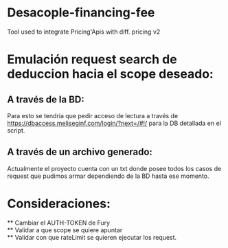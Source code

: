 # Desacople-financing-fee
Tool used to integrate Pricing'Apis with diff. pricing v2

# Emulación request search de deduccion hacia el scope deseado:
## A través de la BD:
Para esto se tendria que pedir acceso de lectura a través de https://dbaccess.meliseginf.com/login/?next=/#!/ para la DB detallada en el script.

## A través de un archivo generado:
Actualmente el proyecto cuenta con un txt donde posee todos los casos de request que pudimos armar dependiendo de la BD hasta ese momento.

# Consideraciones:
** Cambiar el AUTH-TOKEN de Fury  
** Validar a que scope se quiere apuntar  
** Validar con que rateLimit se quieren ejecutar los request.  
